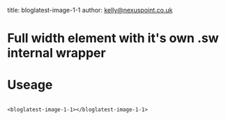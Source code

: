 title:  bloglatest-image-1-1
author: kelly@nexuspoint.co.uk
    
#   Full width element with it's own .sw internal wrapper

#   Useage


```

<bloglatest-image-1-1></bloglatest-image-1-1>

```	